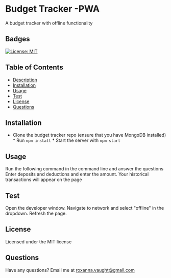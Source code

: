 # Budget Tracker -PWA
  A budget tracker with offline functionality 

  ## Badges 
  [![License: MIT](https://img.shields.io/badge/License-MIT-yellow.svg)](https://opensource.org/licenses/MIT)

  ## Table of Contents 
  * [Description](#description)
  * [Installation](#installation)
  * [Usage](#usage)
  * [Test](#test)
  * [License](#license)
  * [Questions](#questions)

  ## Installation
  * Clone the budget tracker repo (ensure that you have MongoDB installed) * Run `npm install` * Start the server with `npm start` 
  
  ## Usage
  Run the following command in the command line and answer the questions Enter deposits and deductions and enter the amount. Your historical transactions will appear on the page
  
  ## Test
  Open the developer window. Navigate to network and select "offline" in the dropdown. Refresh the page. 

  ## License
  Licensed under the MIT license

  ## Questions
  Have any questions? Email me at roxanna.vaught@gmail.com

